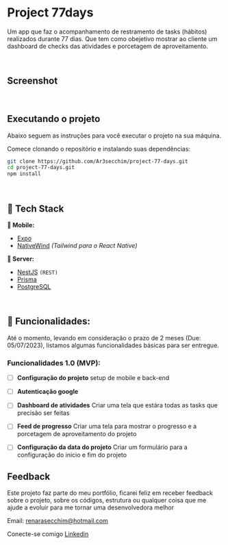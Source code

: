 # Project 77days
Um app que faz o acompanhamento de restramento de tasks (hábitos) realizados durante 77 dias. Que tem como obejetivo mostrar ao cliente um dashboard de checks das atividades e porcetagem de aproveitamento.

&nbsp;
## Screenshot


&nbsp;
## Executando o projeto

Abaixo seguem as instruções para você executar o projeto na sua máquina.

Comece clonando o repositório e instalando suas dependências:

```sh
git clone https://github.com/Ar3secchim/project-77-days.git
cd project-77-days.git
npm install
```
&nbsp;

## 💜 Tech Stack 

**📱 Mobile:**

- [Expo](https://github.com/expo/expo)
- [NativeWind](https://github.com/marklawlor/nativewind) _(Tailwind para o React Native)_

**🏧 Server:**

- [NestJS](https://github.com/nestjs/nest) `(REST)`
- [Prisma](https://github.com/prisma/prisma)
- [PostgreSQL](https://github.com/postgres) 

&nbsp;

## 🚀 Funcionalidades: 
Até o momento, levando em consideração o prazo de 2 meses (Due: 05/07/2023), listamos algumas funcionalidades básicas para ser entregue.

### Funcionalidades 1.0 (MVP): 

- [ ] **Configuração  do projeto**
        setup de mobile e back-end
        
- [ ] **Autenticação google**

- [ ] **Dashboard de atividades**
      Criar uma tela que estára todas as tasks que precisão ser feitas
      
- [ ] **Feed de progresso**
      Criar uma tela para mostrar o progresso e a porcetagem de aproveitamento do projeto

- [ ] **Configuração  da data do projeto**
        Criar um formulário para a configuração do inicio e fim do projeto


## Feedback
Este projeto faz parte do meu portfólio, ficarei feliz em receber feedback sobre o projeto, sobre os códigos, estrutura ou qualquer coisa que me ajude a evoluir para me tornar uma desenvolvedora melhor

Email: renarasecchim@hotmail.com

Conecte-se comigo [Linkedin](https://www.linkedin.com/in/renarasecchim/)

